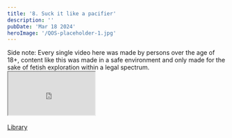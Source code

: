 ```yaml
---
title: '8. Suck it like a pacifier'
description: ''
pubDate: 'Mar 18 2024'
heroImage: '/QOS-placeholder-1.jpg'
---
```

<div class="video_paragraph_header"> Side note: Every single video here was made by persons over the age of 18+, content like this was made in a safe environment and only made for the sake of fetish exploration within a legal spectrum.</div>

<iframe src="https://drive.google.com/file/d/1IBqQAIGQwwJ7e9ibIOC8l8trYtoQwN67/preview" width="200" height="100" allow="autoplay" allowfullscreen="allowfullscreen"></iframe>

<!---• White camgirls 1st time doing raceplay, she was nervous but you could tell she was into it.--->
<br>
<br>
<a class="read_more" href="/blog">Library</a>